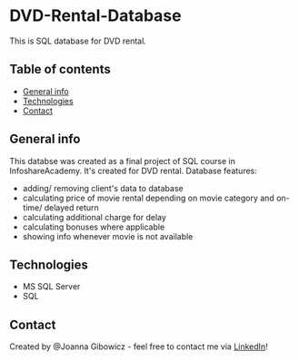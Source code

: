 # DVD-Rental-Database

This is SQL database for DVD rental.

## Table of contents
* [General info](#general-info)
* [Technologies](#technologies)
* [Contact](#contact)

## General info
This databse was created as a final project of SQL course in InfoshareAcademy.
It's created for DVD rental. 
Database features:

* adding/ removing client's data to database
* calculating price of movie rental depending on movie category and on-time/ delayed return
* calculating additional charge for delay 
* calculating bonuses where applicable
* showing info whenever movie is not available

## Technologies
* MS SQL Server
* SQL

## Contact
Created by @Joanna Gibowicz - feel free to contact me via [LinkedIn](https://www.linkedin.com/in/joannagibowicz/)!
